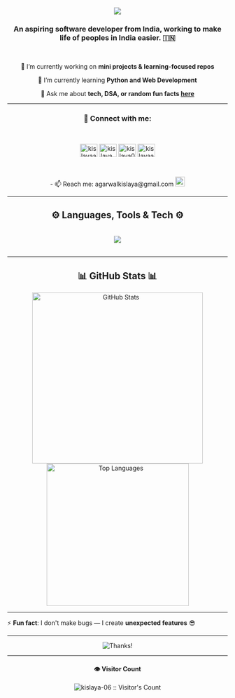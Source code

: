 <h1 align="center">
  <img
    src="https://readme-typing-svg.herokuapp.com/?font=Righteous&size=35&center=true&vCenter=true&width=500&height=70&duration=4000&lines=Hi+There!+👋;+I'm+Kislaya+Agarwal!+🧠+🚀" />
</h1>
<h3 align="center">An aspiring software developer from India, working to make life of peoples in India easier. 🇮🇳</h3>

<br />

<div align="center">

  🔨 I’m currently working on **mini projects & learning-focused repos**

  🌱 I’m currently learning **Python and Web Development**

  💬 Ask me about **tech, DSA, or random fun facts [here](https://github.com/kislaya-06/kislaya-06/issues)**
  <br />
</div>

<hr />

<h3 align="center"><b>🔗 Connect with me:</b></h3>
<br />
<p align="center">
  <a href="https://linkedin.com/in/kislayaagarwal" target="blank"><img align="center"
      src="https://raw.githubusercontent.com/rahuldkjain/github-profile-readme-generator/master/src/images/icons/Social/linked-in-alt.svg"
      alt="kislayaagarwal" height="30" width="40" /></a>
  <a href="https://instagram.com/kislaya_ak" target="blank"><img align="center"
      src="https://raw.githubusercontent.com/rahuldkjain/github-profile-readme-generator/master/src/images/icons/Social/instagram.svg"
      alt="kislaya_ak" height="30" width="40" /></a>
  <a href="https://www.leetcode.com/kislaya06" target="blank"><img align="center"
      src="https://raw.githubusercontent.com/rahuldkjain/github-profile-readme-generator/master/src/images/icons/Social/leet-code.svg"
      alt="kislaya06" height="30" width="40" /></a>
  <a href="https://auth.geeksforgeeks.org/user/kislayaagarwal" target="blank"><img align="center"
      src="https://raw.githubusercontent.com/rahuldkjain/github-profile-readme-generator/master/src/images/icons/Social/geeks-for-geeks.svg"
      alt="kislayaagarwal" height="30" width="40" /></a>
</p>

<br />

<p align="center">
  - 📫 Reach me: agarwalkislaya@gmail.com  
  <a href="mailto:agarwalkislaya@gmail.com">
    <img alt="Gmail" width="22px" src="https://cdn-icons-png.flaticon.com/512/281/281769.png" />
  </a>
</p>

<hr />

<h2 align="center">⚙️ Languages, Tools & Tech ⚙️</h2>
<br />
<div align="center">
  <img src="https://skillicons.dev/icons?i=github,git,vscode,c,cpp,python,html,css,javascript,java" />
</div>

<br />
<hr />

<h2 align="center">📊 GitHub Stats 📊</h2>
<div align="center">
  <img width=390
    src="https://github-readme-stats.vercel.app/api?username=kislaya-06&show_icons=true&theme=react&rank_icon=github&border_radius=10"
    alt="GitHub Stats" />
  <br />
  <img width=325
    src="https://github-readme-stats.vercel.app/api/top-langs/?username=kislaya-06&hide=HTML&langs_count=8&layout=compact&theme=react&border_radius=10&size_weight=0.5&count_weight=0.5"
    alt="Top Languages" />
</div>

<hr />

⚡ **Fun fact**: I don't make bugs — I create **unexpected features** 😎

<hr />
<p align="center">
  <img src="https://media.giphy.com/media/3og0IFip0zn2loy5l6/giphy.gif" alt="Thanks!" />
</p>

<hr />
<h4 align="center">👁️ Visitor Count</h4>
<p align="center">
  <img src="https://profile-counter.glitch.me/{kislaya-06}/count.svg" alt="kislaya-06 :: Visitor's Count" />
</p>
